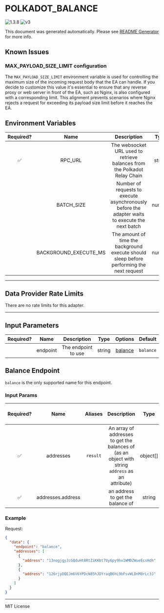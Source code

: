 # POLKADOT_BALANCE

![1.3.8](https://img.shields.io/github/package-json/v/smartcontractkit/external-adapters-js?filename=packages/sources/polkadot-balance/package.json) ![v3](https://img.shields.io/badge/framework%20version-v3-blueviolet)

This document was generated automatically. Please see [README Generator](../../scripts#readme-generator) for more info.

## Known Issues

### MAX_PAYLOAD_SIZE_LIMIT configuration

The `MAX_PAYLOAD_SIZE_LIMIT` environment variable is used for controlling the maximum size of the incoming request body that the EA can handle. If you decide to customize this value it's essential to ensure that any reverse proxy or web server in front of the EA, such as Nginx, is also configured with a corresponding limit. This alignment prevents scenarios where Nginx rejects a request for exceeding its payload size limit before it reaches the EA.

## Environment Variables

| Required? |         Name          |                                           Description                                           |  Type  | Options | Default |
| :-------: | :-------------------: | :---------------------------------------------------------------------------------------------: | :----: | :-----: | :-----: |
|    ✅     |        RPC_URL        |            The websocket URL used to retrieve balances from the Polkadot Relay Chain            | string |         |         |
|           |      BATCH_SIZE       | Number of requests to execute asynchronously before the adapter waits to execute the next batch | number |         |  `25`   |
|           | BACKGROUND_EXECUTE_MS |    The amount of time the background execute should sleep before performing the next request    | number |         | `10000` |

---

## Data Provider Rate Limits

There are no rate limits for this adapter.

---

## Input Parameters

| Required? |   Name   |     Description     |  Type  |           Options            |  Default  |
| :-------: | :------: | :-----------------: | :----: | :--------------------------: | :-------: |
|           | endpoint | The endpoint to use | string | [balance](#balance-endpoint) | `balance` |

## Balance Endpoint

`balance` is the only supported name for this endpoint.

### Input Params

| Required? |       Name        | Aliases  |                                            Description                                            |   Type   | Options | Default | Depends On | Not Valid With |
| :-------: | :---------------: | :------: | :-----------------------------------------------------------------------------------------------: | :------: | :-----: | :-----: | :--------: | :------------: |
|    ✅     |     addresses     | `result` | An array of addresses to get the balances of (as an object with string `address` as an attribute) | object[] |         |         |            |                |
|    ✅     | addresses.address |          |                                 an address to get the balance of                                  |  string  |         |         |            |                |

### Example

Request:

```json
{
  "data": {
    "endpoint": "balance",
    "addresses": [
      {
        "address": "13nogjgyJcGQduHt8RtZiKKbt7Uy6py9hv1WMDZWueEcsHdh"
      },
      {
        "address": "126rjyDQEJm6V6YPDcN85hJDYraqB6hL9bFsvWLDnM8rLc3J"
      }
    ]
  }
}
```

---

MIT License

